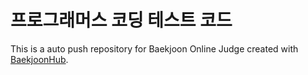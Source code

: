 # 프로그래머스 코딩 테스트 코드


This is a auto push repository for Baekjoon Online Judge created with [BaekjoonHub](https://github.com/BaekjoonHub/BaekjoonHub).


